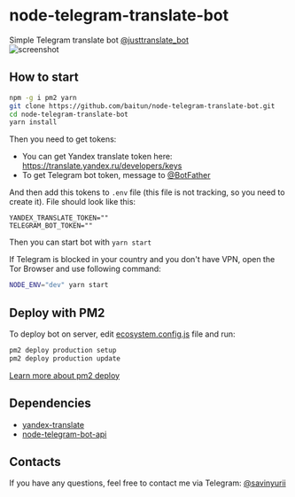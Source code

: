 # node-telegram-translate-bot
Simple Telegram translate bot [@justtranslate_bot](https://tele.click/justtranslate_bot)  
![screenshot](https://pp.userapi.com/c850732/v850732137/2571f/sWmZvx1h4jI.jpg)

## How to start

```sh
npm -g i pm2 yarn
git clone https://github.com/baitun/node-telegram-translate-bot.git
cd node-telegram-translate-bot
yarn install
```
Then you need to get tokens:
- You can get Yandex translate token here: https://translate.yandex.ru/developers/keys
- To get Telegram bot token, message to [@BotFather](https://tele.click/botfather)

And then add this tokens to `.env` file (this file is not tracking, so you need to create it). File should look like this:
```
YANDEX_TRANSLATE_TOKEN=""
TELEGRAM_BOT_TOKEN=""
```

Then you can start bot with `yarn start`

If Telegram is blocked in your country and you don't have VPN, open the Tor Browser and use following command:
```sh
NODE_ENV="dev" yarn start
```

## Deploy with PM2

To deploy bot on server, edit [ecosystem.config.js](ecosystem.config.js) file and run:
```sh
pm2 deploy production setup
pm2 deploy production update
```
[Learn more about pm2 deploy](https://pm2.io/doc/en/runtime/guide/easy-deploy-with-ssh/)

## Dependencies
- [yandex-translate](https://github.com/sidorares/yandex-translate)
- [node-telegram-bot-api](https://github.com/yagop/node-telegram-bot-api)

## Contacts
If you have any questions, feel free to contact me via Telegram: [@savinyurii](https://tele.click/savinyurii)
